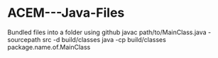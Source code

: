 # ACEM---Java-Files

Bundled files into a folder using github
javac path/to/MainClass.java -sourcepath src -d build/classes
java -cp build/classes package.name.of.MainClass
